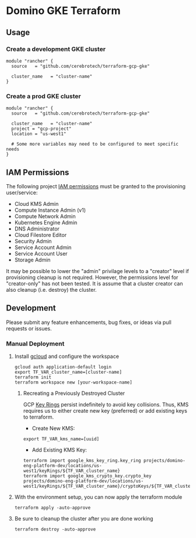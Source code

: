 # Domino GKE Terraform

## Usage

### Create a development GKE cluster
```hcl
module "rancher" {
  source   = "github.com/cerebrotech/terraform-gcp-gke"

  cluster_name   = "cluster-name"
}
```

### Create a prod GKE cluster
```hcl
module "rancher" {
  source   = "github.com/cerebrotech/terraform-gcp-gke"

  cluster_name   = "cluster-name"
  project = "gcp-project"
  location = "us-west1"
  
  # Some more variables may need to be configured to meet specific needs
}
```

## IAM Permissions
The following project [IAM permissions](https://console.cloud.google.com/iam-admin/iam) must be granted to the provisioning user/service:
- Cloud KMS Admin
- Compute Instance Admin (v1)
- Compute Network Admin
- Kubernetes Engine Admin
- DNS Administrator
- Cloud Filestore Editor
- Security Admin
- Service Account Admin
- Service Account User
- Storage Admin

It may be possible to lower the "admin" privilage levels to a "creator" level if provisioning cleanup is not required. However, the permissions level for "creator-only" has not been tested. It is assume that a cluster creator can also cleanup (i.e. destroy) the cluster.

## Development

Please submit any feature enhancements, bug fixes, or ideas via pull requests or issues.

### Manual Deployment
1. Install [gcloud](https://cloud.google.com/sdk/docs/quickstarts) and configure the workspace
    ```
    gcloud auth application-default login
    export TF_VAR_cluster_name=[cluster-name]
    terraform init
    terraform workspace new [your-workspace-name]
    ```
    
    1. Recreating a Previously Destroyed Cluster
        
        GCP [Key Rings](https://cloud.google.com/kms/docs/creating-keys) persist indefinitely to avoid key collisions. 
        Thus, KMS requires us to either create new key (preferred) or add existing keys to terraform.
        * Create New KMS:
        ```
        export TF_VAR_kms_name=[uuid]
        ```
 
        * Add Existing KMS Key:
        ```
        terraform import google_kms_key_ring.key_ring projects/domino-eng-platform-dev/locations/us-west1/keyRings/${TF_VAR_cluster_name}
        terraform import google_kms_crypto_key.crypto_key projects/domino-eng-platform-dev/locations/us-west1/keyRings/${TF_VAR_cluster_name}/cryptoKeys/${TF_VAR_cluster_name}
        ```

1. With the environment setup, you can now apply the terraform module
    ```
    terraform apply -auto-approve
    ```

1. Be sure to cleanup the cluster after you are done working
    ```
    terraform destroy -auto-approve
    ```
